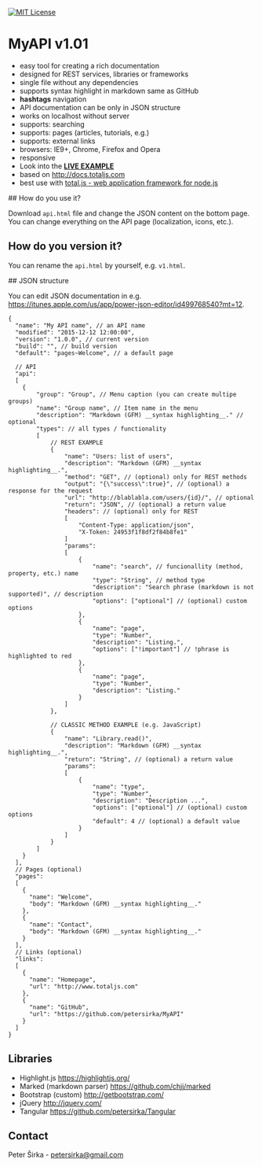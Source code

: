 [![MIT License][license-image]][license-url]
# MyAPI v1.01

- easy tool for creating a rich documentation
- designed for REST services, libraries or frameworks
- single file without any dependencies
- supports syntax highlight in markdown same as GitHub
- __hashtags__ navigation
- API documentation can be only in JSON structure
- works on localhost without server
- supports: searching
- supports: pages (articles, tutorials, e.g.)
- supports: external links
- browsers: IE9+, Chrome, Firefox and Opera
- responsive
- Look into the [__LIVE EXAMPLE__](https://www.totaljs.com/myapi-example.html)
- based on <http://docs.totaljs.com>
- best use with [total.js - web application framework for node.js](https://www.totaljs.com)

## How do you use it?

Download `api.html` file and change the JSON content on the bottom page. You can change everything on the API page (localization, icons, etc.).

## How do you version it?

You can rename the `api.html` by yourself, e.g. `v1.html`.

## JSON structure

You can edit JSON documentation in e.g. <https://itunes.apple.com/us/app/power-json-editor/id499768540?mt=12>.

```text
{
  "name": "My API name", // an API name
  "modified": "2015-12-12 12:00:00",
  "version": "1.0.0", // current version
  "build": "", // build version
  "default": "pages~Welcome", // a default page

  // API  
  "api":
  [
    {
        "group": "Group", // Menu caption (you can create multipe groups)
        "name": "Group name", // Item name in the menu
        "description": "Markdown (GFM) __syntax highlighting__." // optional
        "types": // all types / functionality
        [
            // REST EXAMPLE
            {
                "name": "Users: list of users",
                "description": "Markdown (GFM) __syntax highlighting__.",
                "method": "GET", // (optional) only for REST methods
                "output": "{\"success\":true}", // (optional) a response for the request
                "url": "http://blablabla.com/users/{id}/", // optional
                "return": "JSON", // (optional) a return value
                "headers": // (optional) only for REST
                [
                    "Content-Type: application/json",
                    "X-Token: 24953f1f8df2f84b8fe1"
                ]
                "params":
                [
                    {
                        "name": "search", // funcionallity (method, property, etc.) name
                        "type": "String", // method type
                        "description": "Search phrase (markdown is not supported)", // description
                        "options": ["optional"] // (optional) custom options
                    },
                    {
                        "name": "page",
                        "type": "Number",
                        "description": "Listing.",
                        "options": ["!important"] // !phrase is highlighted to red
                    },
                    {
                        "name": "page",
                        "type": "Number",
                        "description": "Listing."
                    }                    
                ]
            },

            // CLASSIC METHOD EXAMPLE (e.g. JavaScript)
            {
                "name": "Library.read()",
                "description": "Markdown (GFM) __syntax highlighting__.",
                "return": "String", // (optional) a return value
                "params":
                [
                    {
                        "name": "type",
                        "type": "Number",
                        "description": "Description ...",
                        "options": ["optional"] // (optional) custom options
                        "default": 4 // (optional) a default value
                    }                 
                ]
            }            
        ]
    }
  ],
  // Pages (optional)
  "pages":
  [
    {
      "name": "Welcome",
      "body": "Markdown (GFM) __syntax highlighting__."
    },
    {
      "name": "Contact",
      "body": "Markdown (GFM) __syntax highlighting__."
    }    
  ],
  // Links (optional)
  "links":
  [
    {
      "name": "Homepage",
      "url": "http://www.totaljs.com"
    },
    {
      "name": "GitHub",
      "url": "https://github.com/petersirka/MyAPI"
    }    
  ]
}
```

## Libraries

- Highlight.js <https://highlightjs.org/>
- Marked (markdown parser) <https://github.com/chjj/marked>
- Bootstrap (custom) <http://getbootstrap.com/>
- jQuery <http://jquery.com/>
- Tangular <https://github.com/petersirka/Tangular>

## Contact

Peter Širka - <petersirka@gmail.com>

[license-image]: https://img.shields.io/badge/license-MIT-blue.svg?style=flat
[license-url]: license.txt
